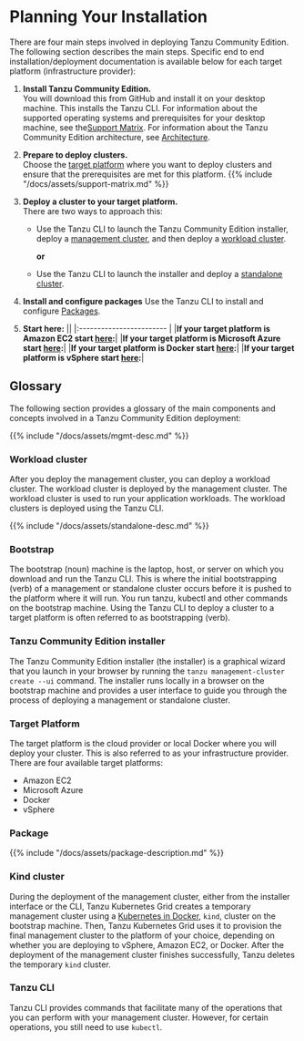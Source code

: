 # Planning Your Installation
There are four main steps involved in deploying Tanzu Community Edition. The following section describes the main steps. Specific end to end installation/deployment documentation is available below for each target platform (infrastructure provider):

1. **Install Tanzu Community Edition.**\
   You will download this from GitHub and install it on your desktop machine. This installs the Tanzu CLI. For information about the supported operating systems and prerequisites for your desktop machine, see the[Support Matrix](support-matrix/#local-client-machine). For information about the Tanzu Community Edition architecture, see [Architecture](architecture).

1. **Prepare to deploy clusters.**\
   Choose the [target platform](installation-planning/#target-platform) where you want to deploy clusters and ensure that the prerequisites are met for this platform.
   {{% include "/docs/assets/support-matrix.md" %}}
1. **Deploy a cluster to your target platform.**\
   There are two ways to approach this:
   * Use the Tanzu CLI to launch the Tanzu Community Edition installer, deploy a [management cluster](installation-planning/#management-cluster-description), and then deploy a [workload cluster](installation-planning/#workload-cluster).

      **or**


   * Use the Tanzu CLI to launch the installer and deploy a [standalone cluster](installation-planning/#standalone-cluster).

1. **Install and configure packages**
   Use the Tanzu CLI to install and configure [Packages](installation-planning/#package).

1. **Start here:**
   ||
   |:------------------------ |
   |**If your target platform is Amazon EC2 start [here](aws-intro):**|
   |**If your target platform is Microsoft Azure start [here](azure-intro):**|
   |**If your target platform is Docker start [here](docker-intro):**|
   |**If your target platform is vSphere start [here](vsphere-intro):**|

## Glossary

The following section provides a glossary of the main components and concepts involved in a Tanzu Community Edition deployment:

{{% include "/docs/assets/mgmt-desc.md" %}}

### Workload cluster
After you deploy the management cluster, you can deploy a workload cluster. The workload cluster is deployed by the management cluster. The workload cluster is used to run your application workloads. The workload clusters is deployed using the Tanzu CLI.

{{% include "/docs/assets/standalone-desc.md" %}}

### Bootstrap
The bootstrap (noun) machine is the laptop, host, or server on which you download and run the Tanzu CLI. This is where the initial bootstrapping (verb) of a management or standalone cluster occurs before it is pushed to the platform where it will run. You run tanzu, kubectl and other commands on the bootstrap machine.
Using the Tanzu CLI to deploy a cluster to a target platform is often referred to as bootstrapping (verb).


### Tanzu Community Edition installer
The Tanzu Community Edition installer (the installer) is a graphical wizard that you launch in your browser by running the ``tanzu management-cluster create --ui`` command. The installer runs locally in a browser on the bootstrap machine and provides a user interface to guide you through the process of deploying a management or standalone cluster.

### Target Platform
The target platform is the cloud provider or local Docker where you will deploy your cluster. This is also referred to as your infrastructure provider.
There are four available target platforms:

- Amazon EC2
- Microsoft Azure
- Docker
- vSphere
### Package
{{% include "/docs/assets/package-description.md" %}}

### Kind cluster
During the deployment of the management cluster, either from the installer interface or the CLI, Tanzu Kubernetes Grid creates a temporary management cluster using a [Kubernetes in Docker](https://kind.sigs.k8s.io/), `kind`, cluster on the bootstrap machine. Then, Tanzu Kubernetes Grid uses it to provision the final management cluster to the platform of your choice, depending on whether you are deploying to vSphere, Amazon EC2, or Docker. After the deployment of the management cluster finishes successfully, Tanzu deletes the temporary `kind` cluster.

### Tanzu CLI
Tanzu CLI provides commands that facilitate many of the operations that you can perform with your management cluster. However, for certain operations, you still need to use `kubectl`.